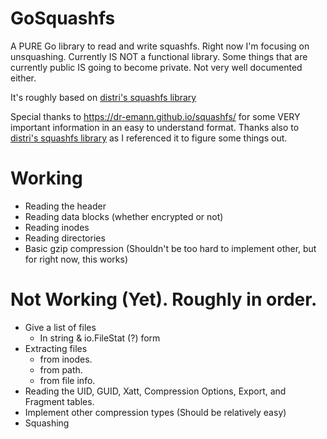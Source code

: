 # GoSquashfs

A PURE Go library to read and write squashfs. Right now I'm focusing on unsquashing.
Currently IS NOT a functional library. Some things that are currently public IS going to become private. Not very well documented either.

It's roughly based on [distri's squashfs library](https://github.com/distr1/distri/tree/master/internal/squashfs)

Special thanks to https://dr-emann.github.io/squashfs/ for some VERY important information in an easy to understand format.
Thanks also to [distri's squashfs library](https://github.com/distr1/distri/tree/master/internal/squashfs) as I referenced it to figure some things out.

# Working

* Reading the header
* Reading data blocks (whether encrypted or not)
* Reading inodes
* Reading directories
* Basic gzip compression (Shouldn't be too hard to implement other, but for right now, this works)

# Not Working (Yet). Roughly in order.

* Give a list of files
    * In string & io.FileStat (?) form
* Extracting files
    * from inodes.
    * from path.
    * from file info.
* Reading the UID, GUID, Xatt, Compression Options, Export, and Fragment tables.
* Implement other compression types (Should be relatively easy)
* Squashing